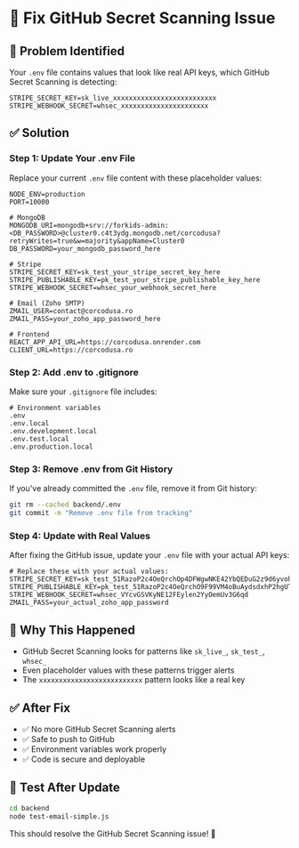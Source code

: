 # 🔧 Fix GitHub Secret Scanning Issue

## 🚨 **Problem Identified**

Your `.env` file contains values that look like real API keys, which GitHub Secret Scanning is detecting:

```env
STRIPE_SECRET_KEY=sk_live_xxxxxxxxxxxxxxxxxxxxxxxxxx
STRIPE_WEBHOOK_SECRET=whsec_xxxxxxxxxxxxxxxxxxxxxx
```

## ✅ **Solution**

### **Step 1: Update Your .env File**

Replace your current `.env` file content with these placeholder values:

```env
NODE_ENV=production
PORT=10000

# MongoDB
MONGODB_URI=mongodb+srv://forkids-admin:<DB_PASSWORD>@cluster0.c4t3ydg.mongodb.net/corcodusa?retryWrites=true&w=majority&appName=Cluster0
DB_PASSWORD=your_mongodb_password_here

# Stripe
STRIPE_SECRET_KEY=sk_test_your_stripe_secret_key_here
STRIPE_PUBLISHABLE_KEY=pk_test_your_stripe_publishable_key_here
STRIPE_WEBHOOK_SECRET=whsec_your_webhook_secret_here

# Email (Zoho SMTP)
ZMAIL_USER=contact@corcodusa.ro
ZMAIL_PASS=your_zoho_app_password_here

# Frontend
REACT_APP_API_URL=https://corcodusa.onrender.com
CLIENT_URL=https://corcodusa.ro
```

### **Step 2: Add .env to .gitignore**

Make sure your `.gitignore` file includes:

```gitignore
# Environment variables
.env
.env.local
.env.development.local
.env.test.local
.env.production.local
```

### **Step 3: Remove .env from Git History**

If you've already committed the `.env` file, remove it from Git history:

```bash
git rm --cached backend/.env
git commit -m "Remove .env file from tracking"
```

### **Step 4: Update with Real Values**

After fixing the GitHub issue, update your `.env` file with your actual API keys:

```env
# Replace these with your actual values:
STRIPE_SECRET_KEY=sk_test_51RazoP2c4OeQrchOp4DFWgwNKE42YbQEDuG2z9d6yvohcARrIAkyHi8R1SxrpEIVnbmRRqPFbNCi8GpKqpg3ZzsL00peq0vPbL
STRIPE_PUBLISHABLE_KEY=pk_test_51RazoP2c4OeQrchO9F99VM4oBuAydsdxhP2hgUTDQnv4a2moFNmexLysj9nHNjjFzGLjjGlPED9hptvB2EjUtisQ00RMiFZAmN
STRIPE_WEBHOOK_SECRET=whsec_VYcvGSVKyNE12FEylen2YyOemUv3G6qd
ZMAIL_PASS=your_actual_zoho_app_password
```

## 🎯 **Why This Happened**

- GitHub Secret Scanning looks for patterns like `sk_live_`, `sk_test_`, `whsec_`
- Even placeholder values with these patterns trigger alerts
- The `xxxxxxxxxxxxxxxxxxxxxxxxxx` pattern looks like a real key

## ✅ **After Fix**

- ✅ No more GitHub Secret Scanning alerts
- ✅ Safe to push to GitHub
- ✅ Environment variables work properly
- ✅ Code is secure and deployable

## 🚀 **Test After Update**

```bash
cd backend
node test-email-simple.js
```

This should resolve the GitHub Secret Scanning issue! 🎉 